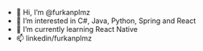 - 👋 Hi, I’m @furkanplmz
- 👀 I’m interested in C#, Java, Python, Spring and React
- 🌱 I’m currently learning React Native 
- 📫 linkedin/furkanplmz

<!---
furkanplmz/furkanplmz is a ✨ special ✨ repository because its `README.md` (this file) appears on your GitHub profile.
You can click the Preview link to take a look at your changes.
--->

